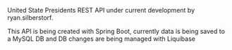 United State Presidents REST API under current development by ryan.silberstorf. 

This API is being created with Spring Boot, currently data is being saved to a MySQL DB and DB changes are being managed with Liquibase
